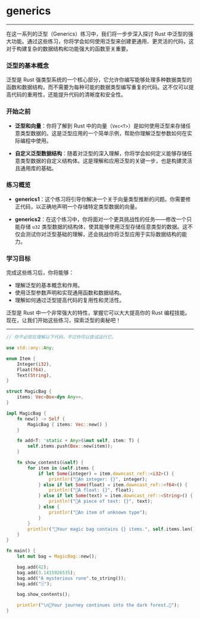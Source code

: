 # generics

---

在这一系列的泛型（Generics）练习中，我们将一步步深入探讨 Rust 中泛型的强大功能。通过这些练习，你将学会如何使用泛型来创建更通用、更灵活的代码，这对于构建复杂的数据结构和功能强大的函数至关重要。

### 泛型的基本概念

泛型是 Rust 强类型系统的一个核心部分，它允许你编写能够处理多种数据类型的函数和数据结构，而不需要为每种可能的数据类型编写重复的代码。这不仅可以提高代码的重用性，还能提升代码的清晰度和安全性。

### 开始之前

- **泛型和向量**：你将了解到 Rust 中的向量（`Vec<T>`）是如何使用泛型来存储任意类型数据的。这是泛型应用的一个简单示例，帮助你理解泛型参数如何在实际编程中使用。

- **自定义泛型数据结构**：随着对泛型的深入理解，你将学会如何定义能够存储任意类型数据的自定义结构体。这是理解和应用泛型的关键一步，也是构建灵活且通用库的基础。

### 练习概览

- **generics1**：这个练习将引导你解决一个关于向量类型推断的问题。你需要修正代码，以正确地声明一个存储特定类型数据的向量。
  
- **generics2**：在这个练习中，你将面对一个更具挑战性的任务——修改一个只能存储 `u32` 类型数据的结构体，使其能够使用泛型存储任意类型的数据。这不仅会测试你对泛型基础的理解，还会挑战你将泛型应用于实际数据结构的能力。

### 学习目标

完成这些练习后，你将能够：

- 理解泛型的基本概念和作用。
- 使用泛型参数声明和实现通用函数和数据结构。
- 理解如何通过泛型提高代码的复用性和灵活性。

泛型是 Rust 中一个非常强大的特性，掌握它可以大大提高你的 Rust 编程技能。现在，让我们开始这些练习，探索泛型的奥秘吧！

---

```rust
// 你不必现在理解以下代码，不过你可以尝试运行它。

use std::any::Any;

enum Item {
    Integer(i32),
    Float(f64),
    Text(String),
}

struct MagicBag {
    items: Vec<Box<dyn Any>>,
}

impl MagicBag {
    fn new() -> Self {
        MagicBag { items: Vec::new() }
    }

    fn add<T: 'static + Any>(&mut self, item: T) {
        self.items.push(Box::new(item));
    }

    fn show_contents(&self) {
        for item in &self.items {
            if let Some(integer) = item.downcast_ref::<i32>() {
                println!("🌲An integer: {}", integer);
            } else if let Some(float) = item.downcast_ref::<f64>() {
                println!("🌲A float: {}", float);
            } else if let Some(text) = item.downcast_ref::<String>() {
                println!("🌲A piece of text: {}", text);
            } else {
                println!("🌲An item of unknown type");
            }
        }
        println!("🌲Your magic bag contains {} items.", self.items.len());
    }
}

fn main() {
    let mut bag = MagicBag::new();

    bag.add(42); 
    bag.add(3.1415926535); 
    bag.add("A mysterious rune".to_string());
    bag.add("🗄️"); 

    bag.show_contents();

    println!("\n🌲Your journey continues into the dark forest.🌲");
}

```
